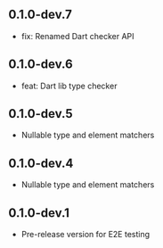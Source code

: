 ## 0.1.0-dev.7

- fix: Renamed Dart checker API

## 0.1.0-dev.6

- feat: Dart lib type checker

## 0.1.0-dev.5

- Nullable type and element matchers

## 0.1.0-dev.4

- Nullable type and element matchers

## 0.1.0-dev.1

- Pre-release version for E2E testing

